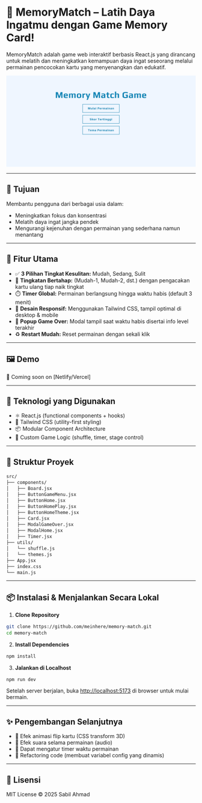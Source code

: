 # 🧠 MemoryMatch – Latih Daya Ingatmu dengan Game Memory Card!

MemoryMatch adalah game web interaktif berbasis React.js yang dirancang untuk melatih dan meningkatkan kemampuan daya ingat seseorang melalui permainan pencocokan kartu yang menyenangkan dan edukatif.

![Preview Game](public/image.png) <!-- Ganti dengan screenshot asli -->

---

## 🎯 Tujuan

Membantu pengguna dari berbagai usia dalam:

- Meningkatkan fokus dan konsentrasi
- Melatih daya ingat jangka pendek
- Mengurangi kejenuhan dengan permainan yang sederhana namun menantang

---

## 🚀 Fitur Utama

- ✅ **3 Pilihan Tingkat Kesulitan:** Mudah, Sedang, Sulit
- 🔁 **Tingkatan Bertahap:** (Mudah-1, Mudah-2, dst.) dengan pengacakan kartu ulang tiap naik tingkat
- ⏱️ **Timer Global:** Permainan berlangsung hingga waktu habis (default 3 menit)
- 🧩 **Desain Responsif:** Menggunakan Tailwind CSS, tampil optimal di desktop & mobile
- 🎉 **Popup Game Over:** Modal tampil saat waktu habis disertai info level terakhir
- ♻️ **Restart Mudah:** Reset permainan dengan sekali klik

---

## 🖼️ Demo

🚧 Coming soon on [Netlify/Vercel]

<!-- 📸 _Tambahkan screenshot game di sini_ -->

---

## 🧰 Teknologi yang Digunakan

- ⚛️ React.js (functional components + hooks)
- 🎨 Tailwind CSS (utility-first styling)
- 📦 Modular Component Architecture
- 🧠 Custom Game Logic (shuffle, timer, stage control)

---

## 📂 Struktur Proyek

```
src/
├── components/
│   ├── Board.jsx
│   ├── ButtonGameMenu.jsx
│   ├── ButtonHome.jsx
│   ├── ButtonHomePlay.jsx
│   ├── ButtonHomeTheme.jsx
│   ├── Card.jsx
│   ├── ModalGameOver.jsx
│   ├── ModalHome.jsx
│   ├── Timer.jsx
├── utils/
│   └── shuffle.js
│   └── themes.js
├── App.jsx
├── index.css
└── main.js
```

---

## 📦 Instalasi & Menjalankan Secara Lokal

1. **Clone Repository**

```bash
git clone https://github.com/meinhere/memory-match.git
cd memory-match
```

2. **Install Dependencies**

```bash
npm install
```

3. **Jalankan di Localhost**

```bash
npm run dev
```

Setelah server berjalan, buka [http://localhost:5173](http://localhost:5173) di browser untuk mulai bermain.

---

## ✨ Pengembangan Selanjutnya

- 📝 Efek animasi flip kartu (CSS transform 3D)
- 📝 Efek suara selama permainan (audio)
- 📝 Dapat mengatur timer waktu permainan
- 📝 Refactoring code (membuat variabel config yang dinamis)

---

## 📜 Lisensi

MIT License © 2025 Sabil Ahmad
